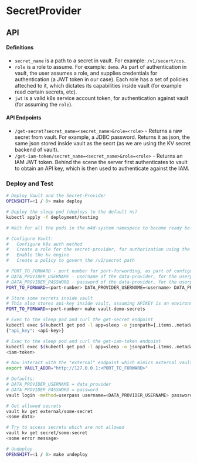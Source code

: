 # SecretProvider

## API
#### Definitions
- `secret_name` is a path to a secret in vault. For example: `/v1/secert/cos`.
- `role` is a role to assume. For example: `demo`. As part of authentication in vault, the user assumes a role, and supplies credentials for authentication (a JWT token in our case). Each role has a set of policies atteched to it, which dictates its capabilities inside vault (for example read certain secrets, etc).
- `jwt` is a valid k8s service account token, for authentication against vault (for assuming the `role`).

#### API Endpoints
- `/get-secret?secret_name=<secret_name>&role=<role>` - Returns a raw secret from vault. For example, a JDBC password. Returns it as json, the same json stored inside vault as the secrt (as we are using the KV secret backend of vault).
- `/get-iam-token/secret_name=<secret_name>&role=<role>` - Returns an IAM JWT token. Behind the scene the server first authenticates to vault to obtain an API key, which is then used to authenticate against the IAM.

### Deploy and Test
```bash
# Deploy Vault and the Secret-Provider
OPENSHIFT=<1 / 0> make deploy

# Deploy the sleep pod (deploys to the default ns)
kubectl apply -f deployment/testing

# Wait for all the pods in the m4d-system namespace to become ready before moving on to the next step.

# Configure Vault:
#   Configure k8s auth method
#   Create a role for the secret-provider, for authorization using the k8s auth method
#   Enable the kv engine
#   Create a policy to govern the /v1/secret path

# PORT_TO_FORWARD - port number for port-forwording, as part of configuring Vault
# DATA_PROVIDER_USERNAME - username of the data-provider, for the userpass auth method. Default is data_provider.
# DATA_PROVIDER_PASSWORD - password of the data-provider, for the userpass auth method. Default is password.
PORT_TO_FORWARD=<port-number> DATA_PROVIDER_USERNAME=<username> DATA_PROVIDER_PASSWORD=<password> make configure-vault

# Store some secrets inside vault
# This also stores api-key inside vault, assuming APIKEY is an environment varibale
PORT_TO_FORWARD=<port-number> make vault-demo-secrets

# Exec to the sleep pod and curl the get-secret endpoint
kubectl exec $(kubectl get pod -l app=sleep -o jsonpath={.items..metadata.name}) -it -- curl 'http://secret-provider.m4d-system:5555/get-secret?role=demo&secret_name=%2Fv1%2Fsecret%2Fcos' -w "\n"
{"api_key": <api-key>}

# Exec to the sleep pod and curl the get-iam-token endpoint
kubectl exec $(kubectl get pod -l app=sleep -o jsonpath={.items..metadata.name})  -it -- curl 'http://secret-provider.m4d-system:5555/get-iam-token?role=demo&secret_name=%2Fv1%2Fsecret%2Fcos' -w "\n"
<iam-token>

# Now interact with the "external" endpoint which mimics external vault installation, assuming the Vault CLI is installed
export VAULT_ADDR="http://127.0.0.1:<PORT_TO_FORWARD>"

# Defaults:
# DATA_PROVIDER_USERNAME = data_provider
# DATA_PROVIDER_PASSWORD = password
vault login -method=userpass username=<DATA_PROVIDER_USERNAME> password=<DATA_PROVIDER_PASSWORD>

# Get allowed secrets
vault kv get external/some-secret
<some data>

# Try to access secrets which are not allowed
vault kv get secret/some-secret
<some error message>

# Undeploy
OPENSHIFT=<1 / 0> make undeploy
```